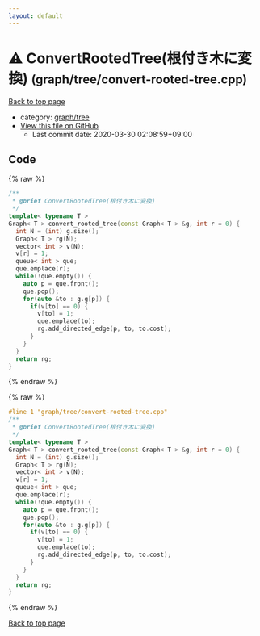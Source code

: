 ```yaml
---
layout: default
---
```


<!-- mathjax config similar to math.stackexchange -->
<script type="text/javascript" async
  src="https://cdnjs.cloudflare.com/ajax/libs/mathjax/2.7.5/MathJax.js?config=TeX-MML-AM_CHTML">
</script>
<script type="text/x-mathjax-config">
  MathJax.Hub.Config({
    TeX: { equationNumbers: { autoNumber: "AMS" }},
    tex2jax: {
      inlineMath: [ ['$','$'] ],
      processEscapes: true
    },
    "HTML-CSS": { matchFontHeight: false },
    displayAlign: "left",
    displayIndent: "2em"
  });
</script>

<script type="text/javascript" src="https://cdnjs.cloudflare.com/ajax/libs/jquery/3.4.1/jquery.min.js"></script>
<script src="https://cdn.jsdelivr.net/npm/jquery-balloon-js@1.1.2/jquery.balloon.min.js" integrity="sha256-ZEYs9VrgAeNuPvs15E39OsyOJaIkXEEt10fzxJ20+2I=" crossorigin="anonymous"></script>
<script type="text/javascript" src="../../../assets/js/copy-button.js"></script>
<link rel="stylesheet" href="../../../assets/css/copy-button.css" />


# :warning: ConvertRootedTree(根付き木に変換) <small>(graph/tree/convert-rooted-tree.cpp)</small>

<a href="../../../index.html">Back to top page</a>

* category: <a href="../../../index.html#28790b6202284cbbffc9d712b59f4b80">graph/tree</a>
* <a href="{{ site.github.repository_url }}/blob/master/graph/tree/convert-rooted-tree.cpp">View this file on GitHub</a>
    - Last commit date: 2020-03-30 02:08:59+09:00




## Code

<a id="unbundled"></a>
{% raw %}
```cpp
/**
 * @brief ConvertRootedTree(根付き木に変換)
 */
template< typename T >
Graph< T > convert_rooted_tree(const Graph< T > &g, int r = 0) {
  int N = (int) g.size();
  Graph< T > rg(N);
  vector< int > v(N);
  v[r] = 1;
  queue< int > que;
  que.emplace(r);
  while(!que.empty()) {
    auto p = que.front();
    que.pop();
    for(auto &to : g.g[p]) {
      if(v[to] == 0) {
        v[to] = 1;
        que.emplace(to);
        rg.add_directed_edge(p, to, to.cost);
      }
    }
  }
  return rg;
}

```
{% endraw %}

<a id="bundled"></a>
{% raw %}
```cpp
#line 1 "graph/tree/convert-rooted-tree.cpp"
/**
 * @brief ConvertRootedTree(根付き木に変換)
 */
template< typename T >
Graph< T > convert_rooted_tree(const Graph< T > &g, int r = 0) {
  int N = (int) g.size();
  Graph< T > rg(N);
  vector< int > v(N);
  v[r] = 1;
  queue< int > que;
  que.emplace(r);
  while(!que.empty()) {
    auto p = que.front();
    que.pop();
    for(auto &to : g.g[p]) {
      if(v[to] == 0) {
        v[to] = 1;
        que.emplace(to);
        rg.add_directed_edge(p, to, to.cost);
      }
    }
  }
  return rg;
}

```
{% endraw %}

<a href="../../../index.html">Back to top page</a>

